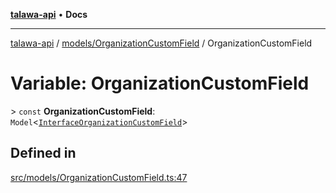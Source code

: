 [**talawa-api**](../../../README.md) • **Docs**

***

[talawa-api](../../../modules.md) / [models/OrganizationCustomField](../README.md) / OrganizationCustomField

# Variable: OrganizationCustomField

\> `const` **OrganizationCustomField**: `Model`\<[`InterfaceOrganizationCustomField`](../interfaces/InterfaceOrganizationCustomField.md)\>

## Defined in

[src/models/OrganizationCustomField.ts:47](https://github.com/PalisadoesFoundation/talawa-api/blob/5e38dbf44e47f2fc703410fad29ab5c8f7f26c77/src/models/OrganizationCustomField.ts#L47)
